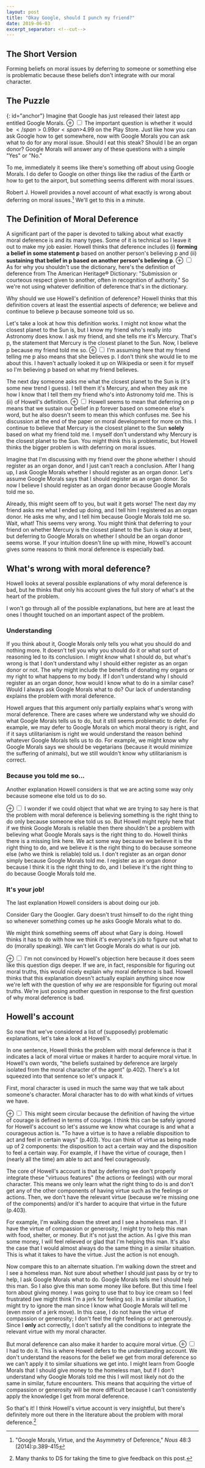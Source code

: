 ```yaml
---
layout: post
title: "Okay Google, should I punch my friend?"
date: 2019-06-03
excerpt_separator: <!--cut-->
---
```

## The Short Version
Forming beliefs on moral issues by deferring to someone or something else is problematic because these beliefs don't integrate with our moral character.

<!--cut-->

## The Puzzle
{: id="anchor"}
Imagine that Google has just released their latest app entitled Google Morals.
<label for="mn-demo" class="margin-toggle">&#8853;</label>
<input type="checkbox" class="margin-toggle"/>
<span class="marginnote">
  The important question is whether it would
  be <span>$</span>0.99 or <span>$</span>4.99 on the Play Store.
</span>
Just like how you can ask Google how to get somewhere, now with Google Morals you can ask what to do for any moral issue. Should I eat this steak? Should I be an organ donor? Google Morals will answer any of these questions with a simple "Yes" or "No."

To me, immediately it seems like there's something off about using Google Morals. I do defer to Google on other things like the radius of the Earth or how to get to the airport, but something seems different with moral issues.

Robert J. Howell provides a novel account of what exactly is wrong about deferring on moral issues.[^Howell_paper] We'll get to this in a minute.

[^Howell_paper]: "Google Morals, Virtue, and the Asymmetry of Deference," *Nous* 48:3 (2014):p.389-415

## The Definition of Moral Deference

A significant part of the paper is devoted to talking about what exactly moral deference is and its many types. Some of it is technical so I leave it out to make my job easier. Howell thinks that deference includes (i) **forming a belief in some statement p** based on another person's believing p and (ii) **sustaining that belief in p based on another person's believing p**.
<label for="mn-demo" class="margin-toggle">&#8853;</label>
<input type="checkbox" class="margin-toggle"/>
<span class="marginnote">
  As for why you shouldn't use the dictionary, here's
  the definition of deference from The American Heritage® Dictionary:
  "Submission or courteous respect given to another, often in recognition of authority."
</span>
So we're not using whatever definition of deference that's in the dictionary.

Why should we use Howell's definition of deference? Howell thinks that this definition covers at least the essential aspects of deference; we believe and continue to believe p because someone told us so.

Let's take a look at how this definition works. I might not know what the closest planet to the Sun is, but I know my friend who's really into Astronomy does know. I ask my friend, and she tells me it's Mercury. That's p, the statement that Mercury is the closest planet to the Sun. Now, I believe p because my friend told me so.
<label for="mn-demo" class="margin-toggle">&#8853;</label>
<input type="checkbox" class="margin-toggle"/>
<span class="marginnote">
  I'm assuming here that my friend telling me p also means that she believes p.
  I don't think she would lie to me about this.
</span>
I haven't actually looked it up on Wikipedia or seen it for myself so I'm believing p based on what my friend believes.

The next day someone asks me what the closest planet to the Sun is (it's some new trend I guess). I tell them it's Mercury, and when they ask me how I know that I tell them my friend who's into Astronomy told me. This is (ii) of Howell's definition.
<label for="mn-demo" class="margin-toggle">&#8853;</label>
<input type="checkbox" class="margin-toggle"/>
<span class="marginnote">
  Howell seems to mean that deferring on p means that we sustain our belief in p forever based on someone else's word, but he also doesn't seem to mean this which confuses me. See his discussion at the end of the paper on moral development for more on this.
</span>
I continue to believe that Mercury is the closest planet to the Sun **solely** based on what my friend told me. I myself don't understand why Mercury is the closest planet to the Sun. You might think this is problematic, but Howell thinks the bigger problem is with deferring on moral issues.

Imagine that I'm discussing with my friend over the phone whether I should register as an organ donor, and I just can't reach a conclusion. After I hang up, I ask Google Morals whether I should register as an organ donor. Let's assume Google Morals says that I should register as an organ donor. So now I believe I should register as an organ donor because Google Morals told me so.

Already, this might seem off to you, but wait it gets worse! The next day my friend asks me what I ended up doing, and I tell him I registered as an organ donor. He asks me why, and I tell him because Google Morals told me so. Wait, what! This seems very wrong. You might think that deferring to your friend on whether Mercury is the closest planet to the Sun is okay at best, but deferring to Google Morals on whether I should be an organ donor seems worse. If your intuition doesn't line up with mine, Howell's account gives some reasons to think moral deference is especially bad.

## What's wrong with moral deference?

Howell looks at several possible explanations of why moral deference is bad, but he thinks that only his account gives the full story of what's at the heart of the problem.

I won't go through all of the possible explanations, but here are at least the ones I thought touched on an important aspect of the problem.

### Understanding
If you think about it, Google Morals only tells you what you should do and nothing more. It doesn't tell you why you should do it or what sort of reasoning led to its conclusion. I might *know* what I should do, but what's wrong is that I don't understand why I should either register as an organ donor or not. The *why* might include the benefits of donating my organs or my right to what happens to my body. If I don't understand why I should register as an organ donor, how would I know what to do in a similar case? Would I always ask Google Morals what to do? Our lack of understanding explains the problem with moral deference.

<!-- Google rolls out a new feature for Google Morals that now also tells you why you should do what it tells you to do. (Howell's argument for the lack of distinction between understanding why and knowing why)

But I don't think you're really understanding why even if you know why. You also need to internalize the why to really understand why. -->

Howell argues that this argument only partially explains what's wrong with moral deference. There are cases where we understand why we should do what Google Morals tells us to do, but it still seems problematic to defer. For example, we may defer to Google Morals on which moral theory is right, and if it says utilitarianism is right we would understand the reason behind whatever Google Morals tells us to do. For example, we might know why Google Morals says we should be vegetarians (because it would minimize the suffering of animals), but we still wouldn't know why utilitarianism is correct.

<!-- He uses the examples of Sam, Urkel, Alastair, and Ursula to show this.

Sam understands all the moral theories: utilitarianism, deontology, etc. However, like most of us, he doesn't know which moral theory is the right one. So he asks Google Morals which one is the right one, and let's say Google Morals says it's utilitarianism. Now, whenever Sam is faced with some moral dilemma, he knows what to do since he understands how to apply utilitarianism.

Here, Sam understands why he needs to do some action, but something still seems wrong. This takes care of the problem the understanding account brings up. Sam understands, for example, why he should register as an organ donor. But he doesn't understand why utilitarianism is the correct moral theory. Howell doesn't address this worry so I'm still not convinced that the understanding account is only a partial explanation.

Urkel is unlike us. He defers to Google Morals on what to do, but he can justify whatever Google's answer is. In this way, he understands why, but there is something seriously wrong with Urkel. He defers even on the 'simplest' questions like "Is it wrong to torture babies?" He doesn't have the basic moral intuitions that we all have when confronted with a moral question.

Howell wants to show us that though Sam and Urkel have understanding they still have serious problems so the understanding account cannot give us the full story. I don't actually think this is right because Howell seems to have given us cases of partial understanding.

Alastair is admirable. He doesn't defer to Google Morals and has the intuitions and arguments to back up his moral beliefs. However, he is always wrong. Because we cannot understand something that is false, Howell thinks that Alastair lacks understanding but still has some positive features.

Ursula doesn't have understanding (in any way really). She defers to Google Morals, but nearly all the time she acts morally even without Google's help.

These last two cases are supposed to show us that though Alastair and Ursula don't have understanding they still have some positive attributes.

The point with these four cases is that understanding doesn't give a full story of the problem with moral deference because problems are left unaccounted for and positives are left unaccounted by understanding. -->

### Because you told me so...
Another explanation Howell considers is that we are acting some way only because someone else told us to do so.

<label for="mn-demo" class="margin-toggle">&#8853;</label>
<input type="checkbox" class="margin-toggle"/>
<span class="marginnote">
  I wonder if we could object that what we are trying to say here is that the problem with moral deference is believing something is the right thing to do only because someone else told us so. But Howell might reply here that if we think Google Morals is reliable then there shouldn't be a problem with believing what Google Morals says is the right thing to do.
</span>
Howell thinks there is a missing link here. We act some way because we believe it is the right thing to do, and we believe it is the right thing to do because someone else (who we think is reliable) told us. I don't register as an organ donor simply because Google Morals told me. I register as an organ donor because I think it is the right thing to do, and I believe it's the right thing to do because Google Morals told me.

### It's your job!
The last explanation Howell considers is about doing our job.

Consider Gary the Googler. Gary doesn't trust himself to do the right thing so whenever something comes up he asks Google Morals what to do.

We might think something seems off about what Gary is doing. Howell thinks it has to do with how we think it's everyone's job to figure out what to do (morally speaking). We can't let Google Morals do what is our job.

<!-- On the other hand, we also might think Gary is being responsible. He understands that he is not good at doing the right thing so he defers to a moral expert.

To better understand this second reaction, consider Patty the physicist. It is Patty's job to advance our knowledge of physics. But it is not my job to do physics research. Then, it seems responsible of me to defer to Patty about facts of physics or things in her expertise. After all, I'm not the expert. This seems to be exactly what Gary is doing but for moral truths. -->

<label for="mn-demo" class="margin-toggle">&#8853;</label>
<input type="checkbox" class="margin-toggle"/>
<span class="marginnote">
  I'm not convinced by Howell's objection here because it does seem like this question digs deeper. If we are, in fact, responsible for figuring out moral truths, this would nicely explain why moral deference is bad.
</span>
Howell thinks that this explanation doesn't actually explain anything since now we're left with the question of why *we* are responsible for figuring out moral truths. We're just posing another question in response to the first question of why moral deference is bad.

## Howell's account
So now that we've considered a list of (supposedly) problematic explanations, let's take a look at Howell's.

In one sentence, Howell thinks the problem with moral deference is that it indicates a lack of moral virtue or makes it harder to acquire moral virtue. In Howell's own words, "the beliefs sustained by deference are largely isolated from the moral character of the agent" (p.402). There's a lot squeezed into that sentence so let's unpack it.

First, moral character is used in much the same way that we talk about someone's character. Moral character has to do with what kinds of virtues we have.

<label for="mn-demo" class="margin-toggle">&#8853;</label>
<input type="checkbox" class="margin-toggle"/>
<span class="marginnote">
  This might seem circular because the definition of having the virtue of courage is defined in terms of courage. I think this can be safely ignored for Howell's account so let's assume we know what courage is and what a courageous action is.
</span>
"To have a virtue is to have a reliable disposition to act and feel in certain ways" (p.403). You can think of virtue as being made up of 2 components: the disposition to act a certain way and the disposition to feel a certain way. For example, if I have the virtue of courage, then I (nearly all the time) am able to act and feel courageously.

The core of Howell's account is that by deferring we don't properly integrate these "virtuous features" (the actions or feelings) with our moral character. This means we only learn what the right thing to do is and don't get any of the other components of having virtue such as the feelings or actions. Then, we don't have the relevant virtue (because we're missing one of the components) and/or it's harder to acquire that virtue in the future (p.403).

For example, I'm walking down the street and I see a homeless man. If I have the virtue of compassion or generosity, I might try to help this man with food, shelter, or money. But it's not just the action. As I give this man some money, I will feel relieved or glad that I'm helping this man. It's also the case that I would almost always do the same thing in a similar situation. This is what it takes to have the virtue. Just the action is not enough.

Now compare this to an alternate situation. I'm walking down the street and I see a homeless man. Not sure about whether I should just pass by or try to help, I ask Google Morals what to do. Google Morals tells me I should help this man. So I also give this man some money like before. But this time I feel torn about giving money. I was going to use that to buy ice cream so I feel frustrated (we might think I'm a jerk for feeling so). In a similar situation, I might try to ignore the man since I know what Google Morals will tell me (even more of a jerk move). In this case, I do not have the virtue of compassion or generosity; I don't feel the right feelings or act generously. Since I **only** act correctly, I don't satisfy all the conditions to integrate the relevant virtue with my moral character.

But moral deference can also make it harder to acquire moral virtue.
<label for="mn-demo" class="margin-toggle">&#8853;</label>
<input type="checkbox" class="margin-toggle"/>
<span class="marginnote">
  I had to do it.
</span>
This is where Howell defers to the understanding account. We don't understand the reasons for the belief we get from moral deference so we can't apply it to similar situations we get into. I might learn from Google Morals that I should give money to the homeless man, but if I don't understand why Google Morals told me this I will most likely not do the same in similar, future encounters. This means that acquiring the virtue of compassion or generosity will be more difficult because I can't consistently apply the knowledge I get from moral deference.

So that's it! I think Howell's virtue account is very insightful, but there's definitely more out there in the literature about the problem with moral deference.[^thanks]

[^thanks]: Many thanks to DS for taking the time to give feedback on this post.
